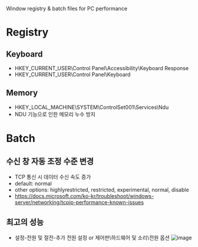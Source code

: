 Window registry & batch files for PC performance 

# Registry
## Keyboard
- HKEY_CURRENT_USER\Control Panel\Accessibility\Keyboard Response
- HKEY_CURRENT_USER\Control Panel\Keyboard

## Memory
- HKEY_LOCAL_MACHINE\SYSTEM\ControlSet001\Services\Ndu
- NDU 기능으로 인한 메모리 누수 방지

# Batch
## 수신 창 자동 조정 수준 변경
- TCP 통신 시 데이터 수신 속도 증가
- default: normal
- other options: highlyrestricted, restricted, experimental, normal, disable
- https://docs.microsoft.com/ko-kr/troubleshoot/windows-server/networking/tcpip-performance-known-issues

## 최고의 성능
- 설정-전원 및 절전-추가 전원 설정 or 제어판\하드웨어 및 소리\전원 옵션
![image](https://user-images.githubusercontent.com/20695889/178247341-ebcaeea2-a606-472b-84e7-ec5f25eb10e4.png)

